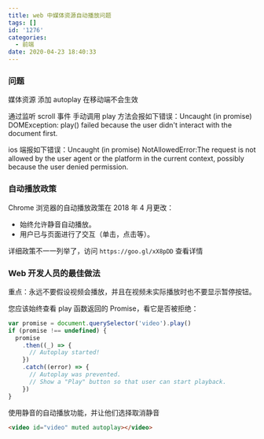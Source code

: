 ```yaml
---
title: web 中媒体资源自动播放问题
tags: []
id: '1276'
categories:
  - 前端
date: 2020-04-23 18:40:33
---
```


### 问题

媒体资源 添加 autoplay 在移动端不会生效

通过监听 scroll 事件 手动调用 play 方法会报如下错误：Uncaught (in promise) DOMException: play() failed because the user didn't interact with the document first.

ios 端报如下错误：Uncaught (in promise) NotAllowedError:The request is not allowed by the user agent or the platform in the current context, possibly because the user denied permission.

### 自动播放政策

Chrome 浏览器的自动播放政策在 2018 年 4 月更改：

- 始终允许静音自动播放。
- 用户已与页面进行了交互（单击，点击等）。

详细政策不一一列举了，访问 `https://goo.gl/xX8pDD` 查看详情

### Web 开发人员的最佳做法

重点：永远不要假设视频会播放，并且在视频未实际播放时也不要显示暂停按钮。

您应该始终查看 play 函数返回的 Promise，看它是否被拒绝：

```js
var promise = document.querySelector('video').play()
if (promise !== undefined) {
  promise
    .then((_) => {
      // Autoplay started!
    })
    .catch((error) => {
      // Autoplay was prevented.
      // Show a "Play" button so that user can start playback.
    })
}
```

使用静音的自动播放功能，并让他们选择取消静音

```html
<video id="video" muted autoplay></video>
```
